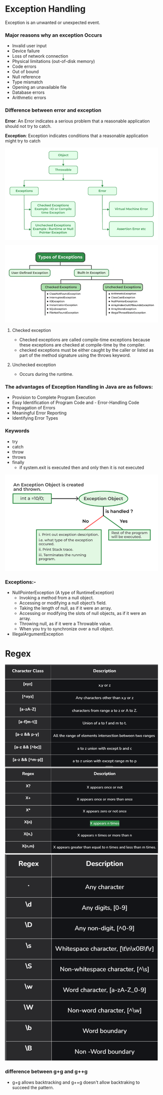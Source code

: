 # Exception Handling
Exception is an unwanted or unexpected event.

### Major reasons why an exception Occurs
- Invalid user input
- Device failure
- Loss of network connection
- Physical limitations (out-of-disk memory)
- Code errors
- Out of bound
- Null reference
- Type mismatch
- Opening an unavailable file
- Database errors
- Arithmetic errors

### Difference between error and exception

**Error**: An Error indicates a serious problem that a reasonable application should not try to catch.

**Exception**: Exception indicates conditions that a reasonable application might try to catch

![alt text](image.png)

![alt text](image-1.png)

1) Checked exception
    - Checked exceptions are called compile-time exceptions because these exceptions are checked at compile-time by the compiler.
    - checked exceptions must be either caught by the caller or listed as part of the method signature using the throws keyword.

2) Unchecked exception
    - Occurs during the runtime.

### The advantages of Exception Handling in Java are as follows:

- Provision to Complete Program Execution
- Easy Identification of Program Code and - Error-Handling Code
- Propagation of Errors
- Meaningful Error Reporting
- Identifying Error Types

### Keywords
- try
- catch
- throw
- throws
- finally
    - if system.exit is executed then and only then it is not executed

![alt text](image-2.png)

### Exceptions:- 
- NullPointerException (A type of RuntimeException)
    - Invoking a method from a null object.
    - Accessing or modifying a null object’s field.
    - Taking the length of null, as if it were an array.
    - Accessing or modifying the slots of null objects, as if it were an array.
    - Throwing null, as if it were a Throwable value.
    - When you try to synchronize over a null object.
- IllegalArgumentException

# Regex
![alt text](image-6.png)
![alt text](image-4.png)
![alt text](image-5.png)

### difference between g+g and g++g
- g+g allows backtracking and g++g doesn't allow backtraking to succeed the pattern.

